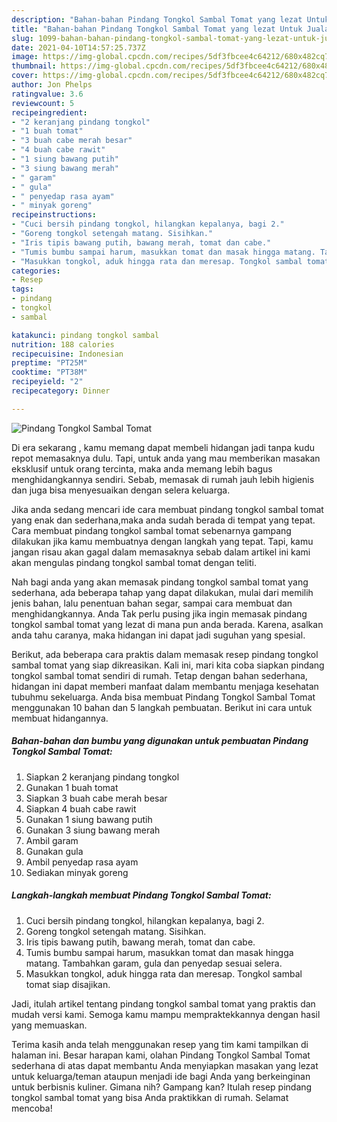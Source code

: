 ```yaml
---
description: "Bahan-bahan Pindang Tongkol Sambal Tomat yang lezat Untuk Jualan"
title: "Bahan-bahan Pindang Tongkol Sambal Tomat yang lezat Untuk Jualan"
slug: 1099-bahan-bahan-pindang-tongkol-sambal-tomat-yang-lezat-untuk-jualan
date: 2021-04-10T14:57:25.737Z
image: https://img-global.cpcdn.com/recipes/5df3fbcee4c64212/680x482cq70/pindang-tongkol-sambal-tomat-foto-resep-utama.jpg
thumbnail: https://img-global.cpcdn.com/recipes/5df3fbcee4c64212/680x482cq70/pindang-tongkol-sambal-tomat-foto-resep-utama.jpg
cover: https://img-global.cpcdn.com/recipes/5df3fbcee4c64212/680x482cq70/pindang-tongkol-sambal-tomat-foto-resep-utama.jpg
author: Jon Phelps
ratingvalue: 3.6
reviewcount: 5
recipeingredient:
- "2 keranjang pindang tongkol"
- "1 buah tomat"
- "3 buah cabe merah besar"
- "4 buah cabe rawit"
- "1 siung bawang putih"
- "3 siung bawang merah"
- " garam"
- " gula"
- " penyedap rasa ayam"
- " minyak goreng"
recipeinstructions:
- "Cuci bersih pindang tongkol, hilangkan kepalanya, bagi 2."
- "Goreng tongkol setengah matang. Sisihkan."
- "Iris tipis bawang putih, bawang merah, tomat dan cabe."
- "Tumis bumbu sampai harum, masukkan tomat dan masak hingga matang. Tambahkan garam, gula dan penyedap sesuai selera."
- "Masukkan tongkol, aduk hingga rata dan meresap. Tongkol sambal tomat siap disajikan."
categories:
- Resep
tags:
- pindang
- tongkol
- sambal

katakunci: pindang tongkol sambal 
nutrition: 188 calories
recipecuisine: Indonesian
preptime: "PT25M"
cooktime: "PT38M"
recipeyield: "2"
recipecategory: Dinner

---
```



![Pindang Tongkol Sambal Tomat](https://img-global.cpcdn.com/recipes/5df3fbcee4c64212/680x482cq70/pindang-tongkol-sambal-tomat-foto-resep-utama.jpg)

Di era  sekarang , kamu memang dapat membeli hidangan jadi tanpa kudu repot memasaknya dulu. Tapi, untuk anda yang mau memberikan masakan eksklusif untuk orang tercinta, maka anda memang lebih bagus menghidangkannya sendiri. Sebab, memasak di rumah jauh lebih higienis dan juga bisa menyesuaikan dengan selera keluarga.

Jika anda sedang mencari ide cara membuat pindang tongkol sambal tomat yang enak dan sederhana,maka anda sudah berada di tempat yang tepat. Cara membuat pindang tongkol sambal tomat  sebenarnya gampang dilakukan jika kamu membuatnya dengan langkah yang tepat. Tapi, kamu jangan risau akan gagal dalam memasaknya 
sebab dalam artikel ini kami akan mengulas pindang tongkol sambal tomat dengan teliti.  



Nah bagi anda yang akan memasak pindang tongkol sambal tomat yang sederhana, ada beberapa tahap yang dapat dilakukan, mulai dari memilih jenis bahan, lalu penentuan bahan segar, sampai cara membuat dan menghidangkannya. Anda Tak perlu pusing jika ingin memasak pindang tongkol sambal tomat yang lezat di mana pun anda berada. Karena, asalkan anda  tahu caranya, maka hidangan ini dapat jadi suguhan yang spesial.

Berikut, ada beberapa cara praktis  dalam memasak resep pindang tongkol sambal tomat yang siap dikreasikan. Kali ini, mari kita coba siapkan pindang tongkol sambal tomat sendiri di rumah. Tetap dengan bahan sederhana, hidangan ini dapat memberi manfaat dalam membantu menjaga kesehatan tubuhmu sekeluarga. Anda bisa membuat Pindang Tongkol Sambal Tomat menggunakan 10 bahan dan 5 langkah pembuatan. Berikut ini cara untuk membuat hidangannya.

<!--inarticleads1-->

##### Bahan-bahan dan bumbu yang digunakan untuk pembuatan Pindang Tongkol Sambal Tomat:

1. Siapkan 2 keranjang pindang tongkol
1. Gunakan 1 buah tomat
1. Siapkan 3 buah cabe merah besar
1. Siapkan 4 buah cabe rawit
1. Gunakan 1 siung bawang putih
1. Gunakan 3 siung bawang merah
1. Ambil  garam
1. Gunakan  gula
1. Ambil  penyedap rasa ayam
1. Sediakan  minyak goreng




<!--inarticleads2-->

##### Langkah-langkah membuat Pindang Tongkol Sambal Tomat:

1. Cuci bersih pindang tongkol, hilangkan kepalanya, bagi 2.
1. Goreng tongkol setengah matang. Sisihkan.
1. Iris tipis bawang putih, bawang merah, tomat dan cabe.
1. Tumis bumbu sampai harum, masukkan tomat dan masak hingga matang. Tambahkan garam, gula dan penyedap sesuai selera.
1. Masukkan tongkol, aduk hingga rata dan meresap. Tongkol sambal tomat siap disajikan.




Jadi, itulah artikel tentang  pindang tongkol sambal tomat  yang praktis dan mudah versi kami. Semoga kamu mampu mempraktekkannya dengan hasil yang memuaskan. 

Terima kasih anda telah menggunakan resep yang tim kami tampilkan di halaman ini. Besar harapan kami, olahan  Pindang Tongkol Sambal Tomat sederhana di atas dapat membantu Anda menyiapkan masakan yang lezat untuk keluarga/teman ataupun menjadi ide bagi Anda yang berkeinginan untuk berbisnis kuliner. Gimana nih? Gampang kan? Itulah resep pindang tongkol sambal tomat yang bisa Anda praktikkan di rumah. Selamat mencoba!

